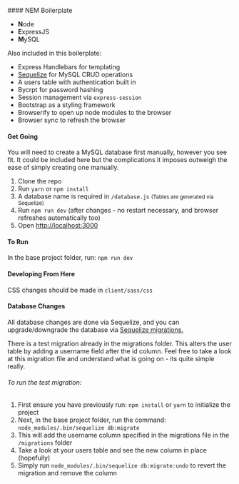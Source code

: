 #### NEM Boilerplate

*   **N**ode
*   **E**xpressJS
*   **M**ySQL

Also included in this boilerplate:

*   Express Handlebars for templating
*   [Sequelize](http://docs.sequelizejs.com/) for MySQL CRUD operations
*   A users table with authentication built in
*   Bycrpt for password hashing
*   Session management via `express-session`
*   Bootstrap as a styling framework
*   Browserify to open up node modules to the browser
*   Browser sync to refresh the browser

#### Get Going

You will need to create a MySQL database first manually, however you see fit. It could be included here but the complications it imposes outweigh the ease of simply creating one manually.

1.  Clone the repo
2.  Run `yarn` or `npm install`
3.  A database name is required in `/database.js` <small>(Tables are generated via Sequelize)</small>
4.  Run `npm run dev` (after changes - no restart necessary, and browser refreshes automatically too)
5.  Open [http://localhost:3000](http://localhost:3000/)

#### To Run

In the base project folder, run: `npm run dev`

#### Developing From Here

CSS changes should be made in `client/sass/css`

#### Database Changes

All database changes are done via Sequelize, and you can upgrade/downgrade the database via [Sequelize migrations.](http://docs.sequelizejs.com/manual/tutorial/migrations.html)

There is a test migration already in the migrations folder. This alters the user table by adding a username field after the id column. Feel free to take a look at this migration file and understand what is going on - its quite simple really.

###### To run the test migration:

1.  First ensure you have previously run: `npm install` or `yarn` to initialize the project
2.  Next, in the base project folder, run the command: `node_modules/.bin/sequelize db:migrate`
3.  This will add the username column specified in the migrations file in the `/migrations` folder
4.  Take a look at your users table and see the new column in place (hopefully)
5.  Simply run `node_modules/.bin/sequelize db:migrate:undo` to revert the migration and remove the column

